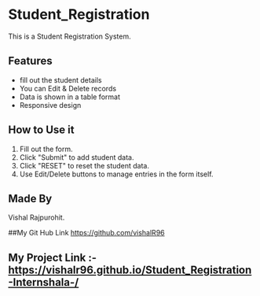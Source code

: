 # Student_Registration
This is a Student Registration System.


## Features
- fill out the student details
- You can Edit & Delete records
- Data is shown in a table format
- Responsive design


## How to Use it
1. Fill out the form.
2. Click "Submit" to add student data.
3. Click "RESET" to reset the student data.
4. Use Edit/Delete buttons to manage entries in the form itself.


## Made By
Vishal Rajpurohit.


##My Git Hub Link
https://github.com/vishalR96

## My Project  Link :- https://vishalr96.github.io/Student_Registration-Internshala-/
